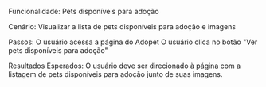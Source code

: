 Funcionalidade: Pets disponíveis para adoção

Cenário: Visualizar a lista de pets disponíveis para adoção e imagens

Passos:
O usuário acessa a página do Adopet
O usuário clica no botão "Ver pets disponíveis para adoção"

Resultados Esperados:
O usuário deve ser direcionado à página com a listagem de pets disponíveis para adoção junto de suas imagens.